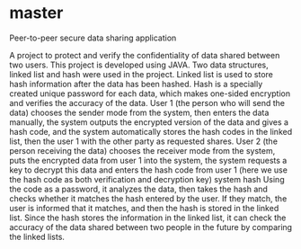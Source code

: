 # master

Peer-to-peer secure data sharing application

A project to protect and verify the confidentiality of data shared between two users. 
This project is developed using JAVA. Two data structures, linked list and hash were used in the project. 
Linked list is used to store hash information after the data has been hashed. 
Hash is a specially created unique password for each data, which makes one-sided encryption and verifies the accuracy of the data. 
User 1 (the person who will send the data) chooses the sender mode from the system, then enters the data manually, 
the system outputs the encrypted version of the data and gives a hash code, and the system automatically stores the hash codes in the 
linked list, then the user 1 with the other party as requested shares. 
User 2 (the person receiving the data) chooses the receiver mode from the system, puts the encrypted data from user 1 into the system, 
the system requests a key to decrypt this data and enters the hash code from user 1 (here we use the hash code as both verification and decryption key) 
system hash Using the code as a password, it analyzes the data, then takes the hash and checks whether it matches the hash entered by the user. 
If they match, the user is informed that it matches, and then the hash is stored in the linked list. 
Since the hash stores the information in the linked list, it can check the accuracy of the data shared between two people 
in the future by comparing the linked lists.
